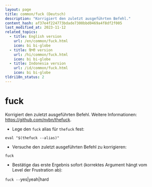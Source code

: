 ```yaml
---
layout: page
title: common/fuck (Deutsch)
description: "Korrigiert den zuletzt ausgeführten Befehl."
content_hash: af37e4f224773bdade7300bbd0469a4f8df2f005
last_modified_at: 2023-11-12
related_topics:
  - title: English version
    url: /en/common/fuck.html
    icon: bi bi-globe
  - title: हिन्दी version
    url: /hi/common/fuck.html
    icon: bi bi-globe
  - title: Indonesia version
    url: /id/common/fuck.html
    icon: bi bi-globe
tldri18n_status: 2
---
```

# fuck

Korrigiert den zuletzt ausgeführten Befehl.
Weitere Informationen: <https://github.com/nvbn/thefuck>.

- Lege den `fuck` alias für `thefuck` fest:

`eval "$(thefuck --alias)"`

- Versuche den zuletzt ausgeführten Befehl zu korrigieren:

`fuck`

- Bestätige das erste Ergebnis sofort (korrektes Argument hängt vom Level der Frustration ab):

`fuck --`<span class="tldr-var badge badge-pill bg-dark-lm bg-white-dm text-white-lm text-dark-dm font-weight-bold">yes|yeah|hard</span>
